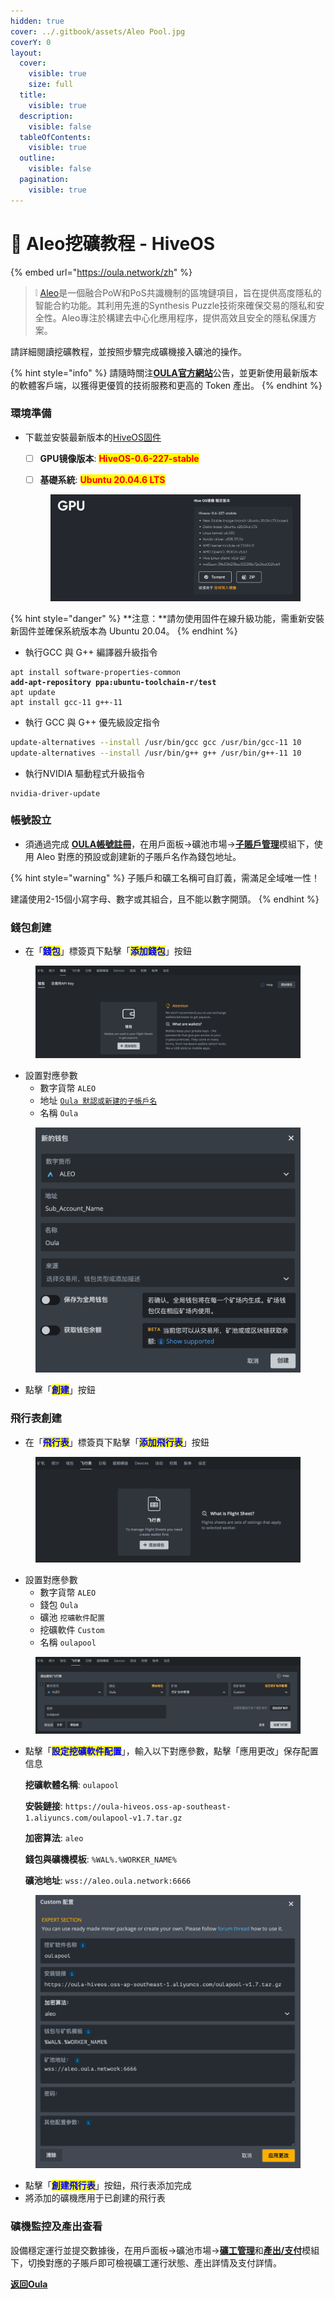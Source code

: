 ```yaml
---
hidden: true
cover: ../.gitbook/assets/Aleo Pool.jpg
coverY: 0
layout:
  cover:
    visible: true
    size: full
  title:
    visible: true
  description:
    visible: false
  tableOfContents:
    visible: true
  outline:
    visible: false
  pagination:
    visible: true
---
```


# 🤖 Aleo挖礦教程 - HiveOS

{% embed url="https://oula.network/zh" %}

> &#x20;❕ [Aleo](https://www.aleo.org/)是一個融合PoW和PoS共識機制的區塊鏈項目，旨在提供高度隱私的智能合約功能。其利用先進的Synthesis Puzzle技術來確保交易的隱私和安全性。Aleo專注於構建去中心化應用程序，提供高效且安全的隱私保護方案。



請詳細閱讀挖礦教程，並按照步驟完成礦機接入礦池的操作。

{% hint style="info" %}
請隨時關注[**OULA官方網站**](https://oula.network/zh)公告，並更新使用最新版本的軟體客戶端，以獲得更優質的技術服務和更高的 Token 產出。
{% endhint %}



### 環境準備

*   下載並安裝最新版本的[HiveOS固件](https://hiveon.com/zh/install/)

    * [ ] **GPU镜像版本**: <mark style="color:red;">**HiveOS-0.6-227-stable**</mark>
    * [ ] **基礎系統**: <mark style="color:red;">**Ubuntu 20.04.6 LTS**</mark>



    <figure><img src="../.gitbook/assets/image (4).png" alt=""><figcaption></figcaption></figure>

{% hint style="danger" %}
**注意：**請勿使用固件在線升級功能，需重新安裝新固件並確保系統版本為 Ubuntu 20.04。
{% endhint %}

* 執行GCC 與 G++ 編譯器升級指令

<pre class="language-sh"><code class="lang-sh">apt install software-properties-common
<strong>add-apt-repository ppa:ubuntu-toolchain-r/test
</strong>apt update
apt install gcc-11 g++-11
</code></pre>

* 執行 GCC 與 G++ 優先級設定指令

```bash
update-alternatives --install /usr/bin/gcc gcc /usr/bin/gcc-11 10
update-alternatives --install /usr/bin/g++ g++ /usr/bin/g++-11 10
```

* 執行NVIDIA 驅動程式升級指令

```shell
nvidia-driver-update
```

### 帳號設立

* 須通過完成 [**OULA帳號註冊**](https://oula.network/zh/register)，在用戶面板→礦池市場→[**子賬戶管理**](https://oula.network/zh/pool/manager?tab=subAccount)模組下，使用 Aleo 對應的預設或創建新的子賬戶名作為錢包地址。

{% hint style="warning" %}
子賬戶和礦工名稱可自訂義，需滿足全域唯一性！&#x20;

建議使用2-15個小寫字母、數字或其組合，且不能以數字開頭。
{% endhint %}

### &#x20;錢包創建

* 在「<mark style="color:blue;">**錢包**</mark>」標簽頁下點擊「<mark style="color:blue;">**添加錢包**</mark>」按鈕

<figure><img src="../.gitbook/assets/image (6).png" alt=""><figcaption></figcaption></figure>

* 設置對應參數
  * 數字貨幣 `ALEO`
  * 地址 [`Oula 默認或新建的子帳戶名`](https://oula.network/zh/pool/manager?tab=subAccount)&#x20;
  * 名稱 `Oula`&#x20;

<figure><img src="../.gitbook/assets/image (9).png" alt=""><figcaption></figcaption></figure>

* 點擊「<mark style="color:blue;">**創建**</mark>」按鈕

### 飛行表創建

* 在「<mark style="color:blue;">**飛行表**</mark>」標簽頁下點擊「<mark style="color:blue;">**添加飛行表**</mark>」按鈕

<figure><img src="../.gitbook/assets/image (8).png" alt=""><figcaption></figcaption></figure>

* 設置對應參數
  * 數字貨幣 `ALEO`
  * 錢包 `Oula`
  * 礦池 `挖礦軟件配置`
  * 挖礦軟件 `Custom`
  * 名稱 `oulapool`

<figure><img src="../.gitbook/assets/image (10).png" alt=""><figcaption></figcaption></figure>

*   點擊「<mark style="color:blue;">**設定挖礦軟件配置**</mark>」，輸入以下對應參數，點擊「應用更改」保存配置信息

    **挖礦軟體名稱**: `oulapool`

    **安裝鏈接**: `https://oula-hiveos.oss-ap-southeast-1.aliyuncs.com/oulapool-v1.7.tar.gz`

    **加密算法**: `aleo`

    **錢包與礦機模板**: `%WAL%.%WORKER_NAME%`

    **礦池地址**: `wss://aleo.oula.network:6666`

<figure><img src="../.gitbook/assets/image (3).png" alt=""><figcaption></figcaption></figure>

* 點擊「<mark style="color:blue;">**創建飛行表**</mark>」按鈕，飛行表添加完成
* 將添加的礦機應用于已創建的飛行表

### 礦機監控及產出查看

設備穩定運行並提交數據後，在用戶面板→礦池市場→[**礦工管理**](http://192.168.1.51/zh/pool/manager?tab=miner)和[**產出/支付**](http://192.168.1.51/zh/pool/manager?tab=output)模組下，切換對應的子賬戶即可檢視礦工運行狀態、產出詳情及支付詳情。





[**返回Oula**](https://oula.network/zh/login)
